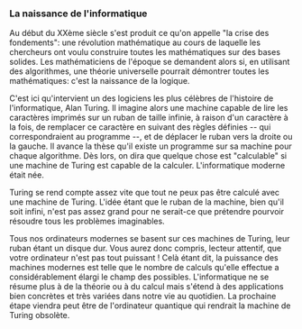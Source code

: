 ### La naissance de l'informatique

Au début du XXème siècle s'est produit ce qu'on appelle "la crise des fondements": une révolution mathématique au cours de laquelle les chercheurs ont voulu construire toutes les mathématiques sur des bases solides. Les mathématiciens de l'époque se demandent alors si, en utilisant des algorithmes, une théorie universelle pourrait démontrer toutes les mathématiques: c'est la naissance de la logique.

C'est ici qu'intervient un des logiciens les plus célèbres de l'histoire de l'informatique, Alan Turing. Il imagine alors une machine capable de lire les caractères imprimés sur un ruban de taille infinie, à raison d'un caractère à la fois, de remplacer ce caractère en suivant des règles définies -- qui correspondraient au programme --, et de déplacer le ruban vers la droite ou la gauche. Il avance la thèse qu'il existe un programme sur sa machine pour chaque algorithme. Dès lors, on dira que quelque chose est "calculable" si une machine de Turing est capable de la calculer. L'informatique moderne était née.

Turing se rend compte assez vite que tout ne peux pas être calculé avec une machine de Turing. L'idée étant que le ruban de la machine, bien qu'il soit infini, n'est pas assez grand pour ne serait-ce que prétendre pourvoir résoudre tous les problèmes imaginables.

Tous nos ordinateurs modernes se basent sur ces machines de Turing, leur ruban étant un disque dur. Vous aurez donc compris, lecteur attentif, que votre ordinateur n'est pas tout puissant ! Celà étant dit, la puissance des machines modernes est telle que le nombre de calculs qu'elle effectue a considérablement élargi le champ des possibles. L'informatique ne se résume plus à de la théorie ou à du calcul mais s'étend à des applications bien concrètes et très variées dans notre vie au quotidien. La prochaine étape viendra peut être de l'ordinateur quantique qui rendrait la machine de Turing obsolète.
